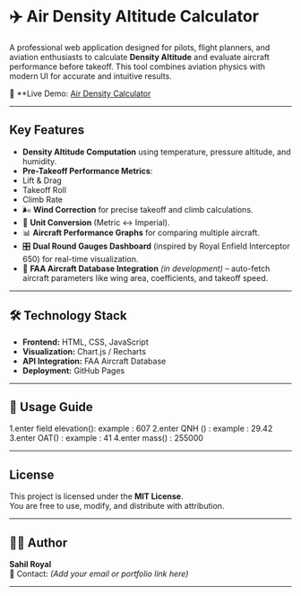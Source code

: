 # ✈️ Air Density Altitude Calculator

A professional web application designed for pilots, flight planners, and aviation enthusiasts to calculate **Density Altitude** and evaluate aircraft performance before takeoff. This tool combines aviation physics with modern UI for accurate and intuitive results.  

🔗 **Live Demo: [Air Density Calculator](https://sahilroyal07.github.io/Air-Density-Calculator/)

---

##  Key Features

-  **Density Altitude Computation** using temperature, pressure altitude, and humidity.  
-  **Pre-Takeoff Performance Metrics**:  
  - Lift & Drag  
  - Takeoff Roll  
  - Climb Rate  
- 🌬️ **Wind Correction** for precise takeoff and climb calculations.  
- 🔄 **Unit Conversion** (Metric ↔ Imperial).  
- 📊 **Aircraft Performance Graphs** for comparing multiple aircraft.  
- 🎛️ **Dual Round Gauges Dashboard** (inspired by Royal Enfield Interceptor 650) for real-time visualization.  
- 📡 **FAA Aircraft Database Integration** *(in development)* – auto-fetch aircraft parameters like wing area, coefficients, and takeoff speed.  

---

## 🛠️ Technology Stack

- **Frontend:** HTML, CSS, JavaScript  
- **Visualization:** Chart.js / Recharts  
- **API Integration:** FAA Aircraft Database   
- **Deployment:** GitHub Pages  

---

## 🚀 Usage Guide

1.enter field elevation(): example : 607
2.enter QNH () : example : 29.42
3.enter OAT() : example : 41
4.enter mass() : 255000



---

##  License

This project is licensed under the **MIT License**.  
You are free to use, modify, and distribute with attribution.  

---

## 👨‍💻 Author

**Sahil Royal**  
📧 Contact: *(Add your email or portfolio link here)*  

---
